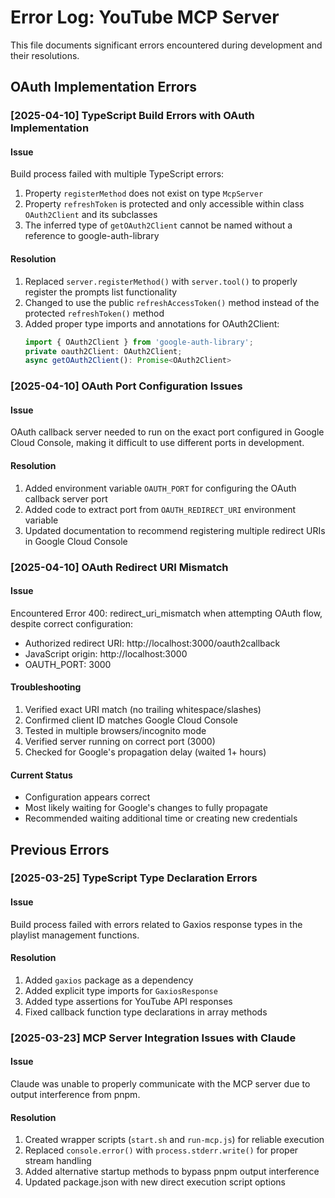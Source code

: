 # Error Log: YouTube MCP Server

This file documents significant errors encountered during development and their resolutions.

## OAuth Implementation Errors

### [2025-04-10] TypeScript Build Errors with OAuth Implementation

#### Issue 
Build process failed with multiple TypeScript errors:
1. Property `registerMethod` does not exist on type `McpServer`
2. Property `refreshToken` is protected and only accessible within class `OAuth2Client` and its subclasses
3. The inferred type of `getOAuth2Client` cannot be named without a reference to google-auth-library

#### Resolution
1. Replaced `server.registerMethod()` with `server.tool()` to properly register the prompts list functionality
2. Changed to use the public `refreshAccessToken()` method instead of the protected `refreshToken()` method
3. Added proper type imports and annotations for OAuth2Client:
   ```typescript
   import { OAuth2Client } from 'google-auth-library';
   private oauth2Client: OAuth2Client;
   async getOAuth2Client(): Promise<OAuth2Client>
   ```

### [2025-04-10] OAuth Port Configuration Issues

#### Issue
OAuth callback server needed to run on the exact port configured in Google Cloud Console, making it difficult to use different ports in development.

#### Resolution
1. Added environment variable `OAUTH_PORT` for configuring the OAuth callback server port
2. Added code to extract port from `OAUTH_REDIRECT_URI` environment variable
3. Updated documentation to recommend registering multiple redirect URIs in Google Cloud Console

### [2025-04-10] OAuth Redirect URI Mismatch

#### Issue
Encountered Error 400: redirect_uri_mismatch when attempting OAuth flow, despite correct configuration:
- Authorized redirect URI: http://localhost:3000/oauth2callback
- JavaScript origin: http://localhost:3000
- OAUTH_PORT: 3000

#### Troubleshooting
1. Verified exact URI match (no trailing whitespace/slashes)
2. Confirmed client ID matches Google Cloud Console
3. Tested in multiple browsers/incognito mode
4. Verified server running on correct port (3000)
5. Checked for Google's propagation delay (waited 1+ hours)

#### Current Status
- Configuration appears correct
- Most likely waiting for Google's changes to fully propagate
- Recommended waiting additional time or creating new credentials

## Previous Errors

### [2025-03-25] TypeScript Type Declaration Errors

#### Issue
Build process failed with errors related to Gaxios response types in the playlist management functions.

#### Resolution
1. Added `gaxios` package as a dependency
2. Added explicit type imports for `GaxiosResponse`
3. Added type assertions for YouTube API responses
4. Fixed callback function type declarations in array methods

### [2025-03-23] MCP Server Integration Issues with Claude

#### Issue
Claude was unable to properly communicate with the MCP server due to output interference from pnpm.

#### Resolution
1. Created wrapper scripts (`start.sh` and `run-mcp.js`) for reliable execution
2. Replaced `console.error()` with `process.stderr.write()` for proper stream handling
3. Added alternative startup methods to bypass pnpm output interference
4. Updated package.json with new direct execution script options
